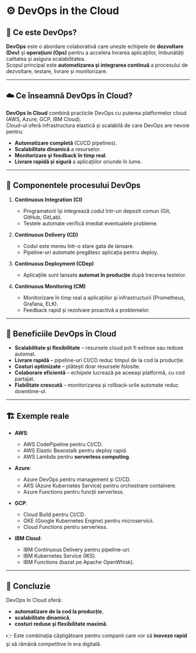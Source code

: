 # ⚙️ DevOps in the Cloud

## 📌 Ce este DevOps?
**DevOps** este o abordare colaborativă care unește echipele de **dezvoltare (Dev)** și **operațiuni (Ops)** pentru a accelera livrarea aplicațiilor, îmbunătăți calitatea și asigura scalabilitatea.  
Scopul principal este **automatizarea și integrarea continuă** a procesului de dezvoltare, testare, livrare și monitorizare.

---

## ☁️ Ce înseamnă DevOps în Cloud?
**DevOps în Cloud** combină practicile DevOps cu puterea platformelor cloud (AWS, Azure, GCP, IBM Cloud).  
Cloud-ul oferă infrastructura elastică și scalabilă de care DevOps are nevoie pentru:
- **Automatizare completă** (CI/CD pipelines).  
- **Scalabilitate dinamică** a resurselor.  
- **Monitorizare și feedback în timp real**.  
- **Livrare rapidă și sigură** a aplicațiilor oriunde în lume.  

---

## 🔑 Componentele procesului DevOps
1. **Continuous Integration (CI)**  
   - Programatorii își integrează codul într-un depozit comun (Git, GitHub, GitLab).  
   - Testele automate verifică imediat eventualele probleme.  

2. **Continuous Delivery (CD)**  
   - Codul este mereu într-o stare gata de lansare.  
   - Pipeline-uri automate pregătesc aplicația pentru deploy.  

3. **Continuous Deployment (CDep)**  
   - Aplicațiile sunt lansate **automat în producție** după trecerea testelor.  

4. **Continuous Monitoring (CM)**  
   - Monitorizare în timp real a aplicațiilor și infrastructurii (Prometheus, Grafana, ELK).  
   - Feedback rapid și rezolvare proactivă a problemelor.  

---

## 🚀 Beneficiile DevOps în Cloud
- **Scalabilitate și flexibilitate** – resursele cloud pot fi extinse sau reduse automat.  
- **Livrare rapidă** – pipeline-uri CI/CD reduc timpul de la cod la producție.  
- **Costuri optimizate** – plătești doar resursele folosite.  
- **Colaborare eficientă** – echipele lucrează pe aceeași platformă, cu cod partajat.  
- **Fiabilitate crescută** – monitorizarea și rollback-urile automate reduc downtime-ul.  

---

## 🏗️ Exemple reale
- **AWS**:  
  - AWS CodePipeline pentru CI/CD.  
  - AWS Elastic Beanstalk pentru deploy rapid.  
  - AWS Lambda pentru **serverless computing**.  

- **Azure**:  
  - Azure DevOps pentru management și CI/CD.  
  - AKS (Azure Kubernetes Service) pentru orchestrare containere.  
  - Azure Functions pentru funcții serverless.  

- **GCP**:  
  - Cloud Build pentru CI/CD.  
  - GKE (Google Kubernetes Engine) pentru microservicii.  
  - Cloud Functions pentru serverless.  

- **IBM Cloud**:  
  - IBM Continuous Delivery pentru pipeline-uri.  
  - IBM Kubernetes Service (IKS).  
  - IBM Functions (bazat pe Apache OpenWhisk).  

---

## 📖 Concluzie
DevOps în Cloud oferă:
- **automatizare de la cod la producție**,  
- **scalabilitate dinamică**,  
- **costuri reduse și flexibilitate maximă**.  

👉 Este combinația câștigătoare pentru companii care vor să **inoveze rapid** și să rămână competitive în era digitală.
